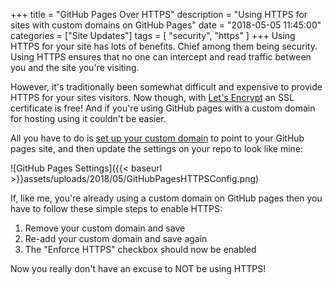 +++
title = "GitHub Pages Over HTTPS"
description = "Using HTTPS for sites with custom domains on GitHub Pages"
date = "2018-05-05 11:45:00"
categories = ["Site Updates"]
tags = [
    "security",
    "https"
]
+++
Using HTTPS for your site has lots of benefits. Chief among them being
security. Using HTTPS ensures that no one can intercept and read traffic
between you and the site you're visiting.

However, it's traditionally been somewhat difficult and expensive to provide
HTTPS for your sites visitors. Now though, with [Let's Encrypt][1] an SSL
certificate is free! And if you're using GitHub pages with a custom domain for
hosting using it couldn't be easier.

All you have to do is [set up your custom domain][2] to point to your GitHub pages
site, and then update the settings on your repo to look like mine:

![GitHub Pages Settings]({{< baseurl >}}assets/uploads/2018/05/GitHubPagesHTTPSConfig.png)

If, like me, you're already using a custom domain on GitHub pages then you have
to follow these simple steps to enable HTTPS:

1. Remove your custom domain and save
2. Re-add your custom domain and save again
3. The "Enforce HTTPS" checkbox should now be enabled

Now you really don't have an excuse to NOT be using HTTPS!

<!--Links-->
[1]: https://letsencrypt.org/
[2]: https://help.github.com/articles/setting-up-an-apex-domain/
